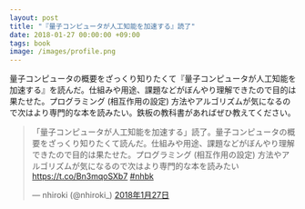 ```yaml
---
layout: post
title: "『量子コンピュータが人工知能を加速する』読了"
date: 2018-01-27 00:00:00 +09:00
tags: book
image: /images/profile.png
---
```


量子コンピュータの概要をざっくり知りたくて『量子コンピュータが人工知能を加速する』を読んだ。仕組みや用途、課題などがぼんやり理解できたので目的は果たせた。プログラミング (相互作用の設定) 方法やアルゴリズムが気になるので次はより専門的な本を読みたい。鉄板の教科書があればぜひ教えてください。

<blockquote class="twitter-tweet" data-lang="ja"><p lang="ja" dir="ltr">「量子コンピュータが人工知能を加速する」読了。量子コンピュータの概要をざっくり知りたくて読んだ。仕組みや用途、課題などがぼんやり理解できたので目的は果たせた。プログラミング (相互作用の設定) 方法やアルゴリズムが気になるので次はより専門的な本を読みたい <a href="https://t.co/Bn3mqoSXb7">https://t.co/Bn3mqoSXb7</a> <a href="https://twitter.com/hashtag/nhbk?src=hash&amp;ref_src=twsrc%5Etfw">#nhbk</a></p>&mdash; nhiroki (@nhiroki_) <a href="https://twitter.com/nhiroki_/status/957242155763826688?ref_src=twsrc%5Etfw">2018年1月27日</a></blockquote>
<script async src="https://platform.twitter.com/widgets.js" charset="utf-8"></script>